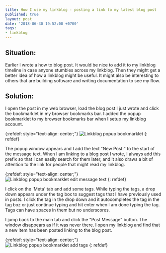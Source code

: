 ```yaml
---
title: How I use my linkblog - posting a link to my latest blog post
published: true
layout: post
date: '2018-06-30 19:52:00 +0700'
tags:
- linkblog
---
```


## Situation:

Earlier I wrote a how to blog post. It would be nice to add it to my linkblog timeline in case anyone stumbles across my linkblog. Then they might get a better idea of how a linkblog might be useful. It might also be interesting to others that are building software and writing documentation to see my flow.

## Solution:

I open the post in my web browser, load the blog post I just wrote and click the bookmarklet in my browser bookmarks bar. I added the popup bookmarklet to my browser bookmarks bar when I setup my linkblog account.

{:refdef: style="text-align: center;"}
![Linkblog popup bookmarklet]({{site.baseurl}}/assets/images/linkblog-link-to-blog-post-01.png)
{: refdef}

The popup window appears and I add the text "New Post:" to the start of the message text. When I am linking to a blog post I wrote, I always add this prefix so that I can easily search for them later, and it also draws a bit of attention to the link for people that might read my linkblog.

{:refdef: style="text-align: center;"}
![Linkblog popup bookmarklet edit message text]({{site.baseurl}}/assets/images/linkblog-link-to-blog-post-02.png)
{: refdef}

I click on the 'Meta' tab and add some tags. While typing the tags, a drop down appears under the tag box to suggest tags that I have previously used in posts. I click the tag in the drop down and it autocompletes the tag in the tag boz or just continue typing and hit enter when I am done typing the tag. Tags can have spaces in them but no underscores.

I jump back to the main tab and click the "Post Message" button. The window disappears as if it was never there. I open my linkblog and find that a new item has been posted linking to the blog post.

{:refdef: style="text-align: center;"}
![Linkblog popup bookmarklet add tags]({{site.baseurl}}/assets/images/linkblog-link-to-blog-post-03.png)
{: refdef}
